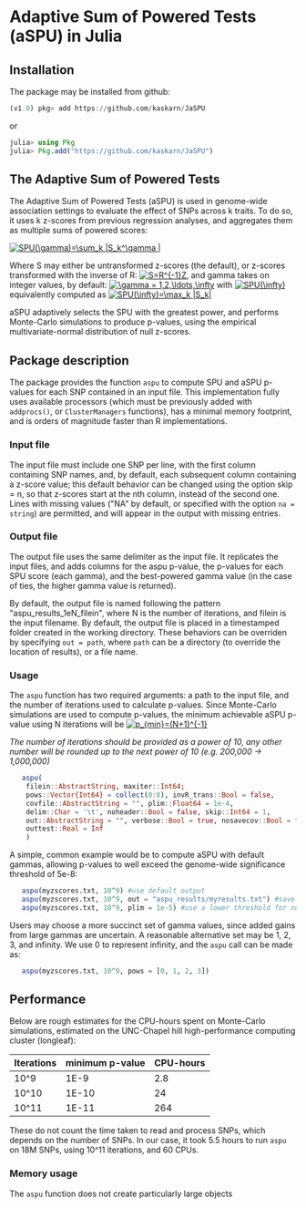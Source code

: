 # Adaptive Sum of Powered Tests (aSPU) in Julia

## Installation

The package may be installed from github:

```julia
(v1.0) pkg> add https://github.com/kaskarn/JaSPU
```
or
```julia
julia> using Pkg
julia> Pkg.add("https://github.com/kaskarn/JaSPU")
```

## The Adaptive Sum of Powered Tests

The Adaptive Sum of Powered Tests (aSPU) is used in genome-wide association
settings to evaluate the effect of SNPs across k traits. To do so, it
uses k z-scores from previous regression analyses, and aggregates them as
multiple sums of powered scores:

<a href="https://www.codecogs.com/eqnedit.php?latex=SPU(\gamma)=\sum_k&space;|S_k^\gamma&space;|" target="_blank"><img src="https://latex.codecogs.com/gif.latex?SPU(\gamma)=\sum_k&space;|S_k^\gamma&space;|" title="SPU(\gamma)=\sum_k |S_k^\gamma |" /></a>

Where S may either be untransformed z-scores (the default), or z-scores transformed with the inverse of R:
<a href="https://www.codecogs.com/eqnedit.php?latex=S=R^{-1}Z" target="_blank"><img src="https://latex.codecogs.com/gif.latex?S=R^{-1}Z" title="S=R^{-1}Z" /></a>, and gamma takes on integer values, by default:
<a href="https://www.codecogs.com/eqnedit.php?latex=\gamma&space;=&space;1,2,\ldots,\infty" target="_blank"><img src="https://latex.codecogs.com/gif.latex?\gamma&space;=&space;1,2,\ldots,\infty" title="\gamma = 1,2,\ldots,\infty" /></a>
with <a href="https://www.codecogs.com/eqnedit.php?latex=SPU(\infty)" target="_blank"><img src="https://latex.codecogs.com/gif.latex?SPU(\infty)" title="SPU(\infty)" /></a>
equivalently computed as <a href="https://www.codecogs.com/eqnedit.php?latex=SPU(\infty)=\max_k&space;|S_k|" target="_blank"><img src="https://latex.codecogs.com/gif.latex?SPU(\infty)=\max_k&space;|S_k|" title="SPU(\infty)=\max_k |S_k|" /></a>

aSPU adaptively selects the SPU with the greatest power, and performs Monte-Carlo simulations to produce p-values,
using the empirical multivariate-normal distribution of null z-scores.

## Package description

The package provides the function `aspu` to compute SPU and aSPU p-values for each SNP contained in an input file. This implementation
fully uses available processors (which must be previously added with `addprocs()`, or `ClusterManagers` functions), has a minimal
memory footprint, and is orders of magnitude faster than R implementations.

### Input file
The input file must include one SNP per line, with the first column containing SNP names, and, by default, each subsequent column
containing  a z-score value; this default behavior can be changed using the option skip = n, so that z-scores start at the nth
column, instead of the second one. Lines with missing values ("NA" by default, or specified with the option `na = string`) are
permitted, and will appear in the output with missing entries.

### Output file
The output file uses the same delimiter as the input file. It replicates the input files, and adds columns for the aspu p-value,
the p-values for each SPU score (each gamma), and the best-powered gamma value (in the case of ties, the higher gamma value is
returned).

By default, the output file is named following the pattern "aspu_results_1eN_filein", where N is the number of iterations,
and filein is the input filename. By default, the output file is placed in a timestamped folder created in the working directory.
These behaviors can be overriden by specifying `out = path`, where `path` can be a directory (to override the location of results), or
a file name.

### Usage

The `aspu` function has two required arguments: a path to the input file, and the number of iterations used to calculate p-values.
Since Monte-Carlo simulations are used to compute p-values, the minimum achievable aSPU p-value using N iterations will be <a href="https://www.codecogs.com/eqnedit.php?latex=p_{min}=(N&plus;1)^{-1}" target="_blank"><img src="https://latex.codecogs.com/gif.latex?p_{min}=(N&plus;1)^{-1}" title="p_{min}=(N+1)^{-1}" /></a>

*The number of iterations should be provided as a power of 10, any other number will be rounded up to the next power of
10 (e.g. 200,000 -> 1,000,000)*

```julia
   aspu(
    filein::AbstractString, maxiter::Int64;                                   #required options
    pows::Vector{Int64} = collect(0:8), invR_trans::Bool = false,             #key aSPU parameters
    covfile::AbstractString = "", plim::Float64 = 1e-4,                       #R estimation options
    delim::Char = '\t', noheader::Bool = false, skip::Int64 = 1,              #input file options
    out::AbstractString = "", verbose::Bool = true, nosavecov::Bool = false,  #output options
    outtest::Real = Inf                                                       #testing/development
    )
```

A simple, common example would be to compute aSPU with default gammas, allowing p-values to well exceed the genome-wide significance threshold of 5e-8:

```julia
   aspu(myzscores.txt, 10^9) #use default output
   aspu(myzscores.txt, 10^9, out = "aspu_results/myresults.txt") #save output to specific destination
   aspu(myzscores.txt, 10^9, plim = 1e-5) #use a lower threshold for null SNPs in computation of empirical correlation
```

Users may choose a more succinct set of gamma values, since added gains from large gammas are uncertain. A reasonable alternative set may
be 1, 2, 3, and infinity. We use 0 to represent infinity, and the `aspu` call can be made as:

```julia
   aspu(myzscores.txt, 10^9, pows = [0, 1, 2, 3])
```

## Performance
Below are rough estimates for the CPU-hours spent on Monte-Carlo simulations, estimated on the UNC-Chapel hill high-performance computing cluster (longleaf):

| Iterations | minimum p-value | CPU-hours |
| ---------- | --------------- | --------- |
| 10^9       | 1E-9            | 2.8       |
| 10^10      | 1E-10           | 24        |
| 10^11      | 1E-11           | 264       |

These do not count the time taken to read and process SNPs, which depends on the number of SNPs. In our case, it took 5.5 hours to run `aspu` on 18M SNPs, using 10^11 iterations, and 60 CPUs.

### Memory usage
The `aspu` function does not create particularly large objects
